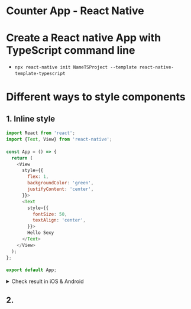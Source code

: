 # Counter App - React Native

# Create a React native App with TypeScript command line

- `npx react-native init NameTSProject --template react-native-template-typescript`

# Different ways to style components

## 1. Inline style

```js
import React from 'react';
import {Text, View} from 'react-native';

const App = () => {
  return (
    <View
      style={{
        flex: 1,
        backgroundColor: 'green',
        justifyContent: 'center',
      }}>
      <Text
        style={{
          fontSize: 50,
          textAlign: 'center',
        }}>
        Hello Sexy
      </Text>
    </View>
  );
};

export default App;
```

<details >
<summary>Check result in iOS & Android</summary>

![View](./src/screenshots/1.png)

</details>

## 2.

#
